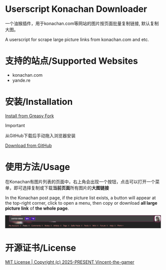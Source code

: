 # Userscript Konachan Downloader

一个油猴插件，用于konachan.com等网站的图片按页面批量复制链接, 默认复制大图。

A userscript for scrape large picture links from konachan.com and etc.

# 支持的站点/Supported Websites

- konachan.com
- yande.re

# 安装/Installation

[Install from Greasy Fork](https://greasyfork.org/zh-CN/scripts/534354-userscript-konachan-downloader)


> [!IMPORTANT]
> 从GitHub下载后手动拖入浏览器安装

[Download from GitHub](https://github.com/Vincent-the-gamer/userscript-konachan-downloader/releases)

# 使用方法/Usage

在Konachan有图片列表的页面中，右上角会出现一个按钮，点击可以打开一个菜单，即可选择复制或下载**当前页面**所有图片的**大图链接**

In the Konachan post page, if the picture list exists, a button will appear at the top-right corner, click to open a menu, then copy or download **all large picture link** of **the whole page**.

![](.github/preview.png)

# 开源证书/License

[MIT License | Copyright (c) 2025-PRESENT Vincent-the-gamer](./LICENSE)